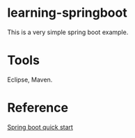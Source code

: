 # learning-springboot
This is a very simple spring boot example.

# Tools
Eclipse, Maven.

# Reference
[Spring boot quick start](https://hacpai.com/article/1444294401221)
